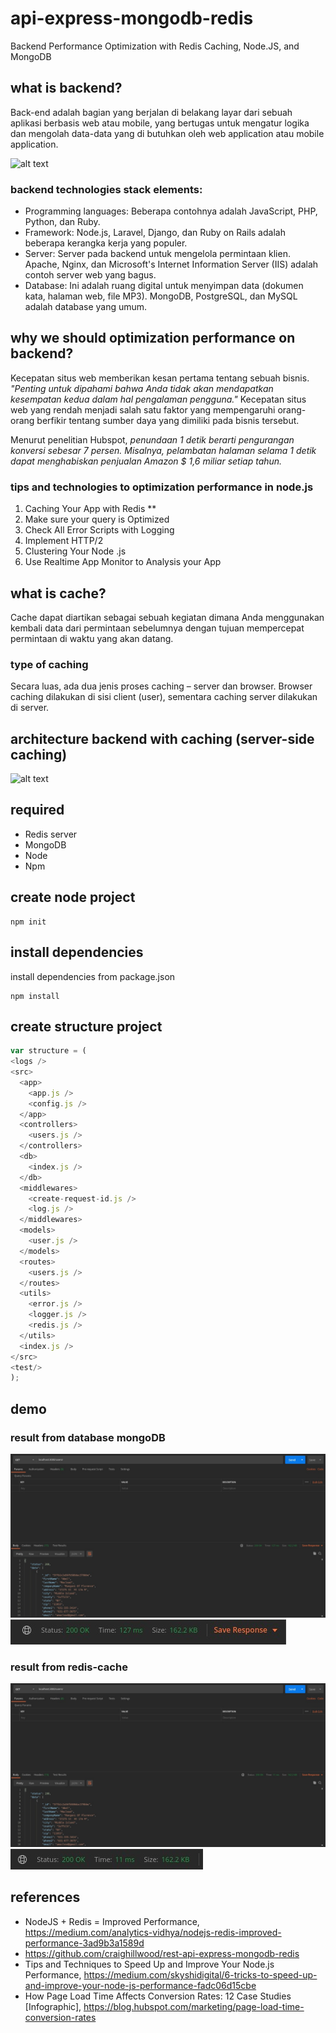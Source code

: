 # api-express-mongodb-redis
Backend Performance Optimization with Redis Caching, Node.JS, and MongoDB

## what is backend?
Back-end adalah bagian yang berjalan di belakang layar dari sebuah aplikasi berbasis web atau mobile, yang bertugas untuk mengatur logika dan mengolah data-data yang di butuhkan oleh web application atau mobile application.

![alt text](https://reinvently.com/wp-content/uploads/2019/08/scheme.jpg)

### backend technologies stack elements:

* Programming languages: Beberapa contohnya adalah JavaScript, PHP, Python, dan Ruby.
* Framework: Node.js, Laravel, Django, dan Ruby on Rails adalah beberapa kerangka kerja yang populer.
* Server: Server pada backend untuk mengelola permintaan klien. Apache, Nginx, dan Microsoft's Internet Information Server (IIS) adalah contoh server web yang bagus.
* Database: Ini adalah ruang digital untuk menyimpan data (dokumen kata, halaman web, file MP3). MongoDB, PostgreSQL, dan MySQL adalah database yang umum.

## why we should optimization performance on backend?
Kecepatan situs web memberikan kesan pertama tentang sebuah bisnis. 
*"Penting untuk dipahami bahwa Anda tidak akan mendapatkan kesempatan kedua dalam hal pengalaman pengguna."* 
Kecepatan situs web yang rendah menjadi salah satu faktor yang mempengaruhi orang-orang berfikir tentang sumber daya yang dimiliki pada bisnis tersebut.

Menurut penelitian Hubspot, *penundaan 1 detik berarti pengurangan konversi sebesar 7 persen. Misalnya, pelambatan halaman selama 1 detik dapat menghabiskan penjualan Amazon $ 1,6 miliar setiap tahun.*

### tips and technologies to optimization performance in node.js
1. Caching Your App with Redis **
2. Make sure your query is Optimized
3. Check All Error Scripts with Logging
4. Implement HTTP/2
5. Clustering Your Node .js
6. Use Realtime App Monitor to Analysis your App

## what is cache?
Cache dapat diartikan sebagai sebuah kegiatan dimana Anda menggunakan kembali data dari permintaan sebelumnya dengan tujuan mempercepat permintaan di waktu yang akan datang.

### type of caching
Secara luas, ada dua jenis proses caching – server dan browser. Browser caching dilakukan di sisi client (user), sementara caching server dilakukan di server.

## architecture backend with caching (server-side caching) 
![alt text](https://miro.medium.com/max/4328/1*9eGjwJJQ9z77xFaUqF2hGw.png)

## required
* Redis server
* MongoDB
* Node
* Npm

## create node project
```
npm init
```

## install dependencies
install dependencies from package.json
```
npm install
```

## create structure project
```js 
var structure = (
<logs />
<src>
  <app>
    <app.js />
    <config.js />
  </app>
  <controllers>
    <users.js />
  </controllers>
  <db>
    <index.js />
  </db>
  <middlewares>
    <create-request-id.js />
    <log.js />
  </middlewares>
  <models>
    <user.js />
  </models>
  <routes>
    <users.js />
  </routes>
  <utils>
    <error.js />
    <logger.js />
    <redis.js />
  </utils>
  <index.js />
</src>
<test/>
);
```

## demo
### result from database mongoDB
![alt text](https://github.com/basonipresent/api-express-mongodb-redis/blob/main/test/result/res-no-cache-1.jpeg?)
![alt text](https://github.com/basonipresent/api-express-mongodb-redis/blob/main/test/result/res-no-cache-2.jpeg)
### result from redis-cache
![alt text](https://github.com/basonipresent/api-express-mongodb-redis/blob/main/test/result/res-cache-1.jpeg)
![alt text](https://github.com/basonipresent/api-express-mongodb-redis/blob/main/test/result/res-cache-2.jpeg)

## references
* NodeJS + Redis = Improved Performance,  
  https://medium.com/analytics-vidhya/nodejs-redis-improved-performance-3ad9b3a1589d
* https://github.com/craighillwood/rest-api-express-mongodb-redis
* Tips and Techniques to Speed Up and Improve Your Node.js Performance, 
  https://medium.com/skyshidigital/6-tricks-to-speed-up-and-improve-your-node-js-performance-fadc06d15cbe
* How Page Load Time Affects Conversion Rates: 12 Case Studies [Infographic], https://blog.hubspot.com/marketing/page-load-time-conversion-rates
